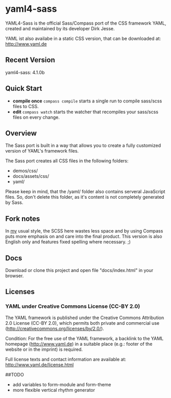 # yaml4-sass

YAML4-Sass is the official Sass/Compass port of the CSS framework YAML, created and maintained by its developer Dirk Jesse.

YAML ist also availabe in a static CSS version, that can be downloaded at: <http://www.yaml.de>

## Recent Version
yaml4-sass: 4.1.0b

## Quick Start
* **compile once** `compass compile` starts a single run to compile sass/scss files to CSS.
* **edit** `compass watch` starts the watcher that recompiles your sass/scss files on every change.

## Overview
The Sass port is built in a way that allows you to create a fully customized version of YAML's framework files.

The Sass port creates all CSS files in the following folders:

* demos/css/
* docs/assets/css/
* yaml/

Please keep in mind, that the /yaml/ folder also contains serveral JavaScript files. So, don't delete this folder, as it's content is not completely generated by Sass.

## Fork notes

In [my](https://github.com/sengeezer) usual style, the SCSS here wastes less space and by using Compass puts more emphasis on and care into the final product. This version is also English only and features fixed spelling where necessary. ;)

## Docs
Download or clone this project and open file "docs/index.html" in your browser.

## Licenses
### YAML under Creative Commons License (CC-BY 2.0)

The YAML framework is published under the Creative Commons Attribution 2.0 License (CC-BY 2.0), which permits
both private and commercial use (<http://creativecommons.org/licenses/by/2.0/>).

Condition: For the free use of the YAML framework, a backlink to the YAML homepage (<http://www.yaml.de>) in a
suitable place (e.g.: footer of the website or in the imprint) is required.

Full license texts and contact information are available at: <http://www.yaml.de/license.html>

##TODO

* add variables to form-module and form-theme
* more flexible vertical rhythm generator
